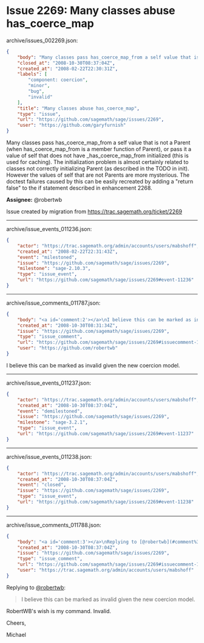 # Issue 2269: Many classes abuse has_coerce_map

archive/issues_002269.json:
```json
{
    "body": "Many classes pass has_coerce_map_from a self value that is not a Parent (when has_coerce_map_from is a member function of Parent), or pass it a value of self that does not have _has_coerce_map_from initialized (this is used for caching).  The initialization problem is almost certainly related to classes not correctly initializing Parent (as described in the TODO in init).  However the values of self that are not Parents are more mysterious.  The doctest failures caused by this can be easily recreated by adding a \"return false\" to the if statement described in enhancement 2268. \n\n**Assignee:** @robertwb\n\nIssue created by migration from https://trac.sagemath.org/ticket/2269\n\n",
    "closed_at": "2008-10-30T08:37:04Z",
    "created_at": "2008-02-22T22:30:31Z",
    "labels": [
        "component: coercion",
        "minor",
        "bug",
        "invalid"
    ],
    "title": "Many classes abuse has_coerce_map",
    "type": "issue",
    "url": "https://github.com/sagemath/sage/issues/2269",
    "user": "https://github.com/garyfurnish"
}
```
Many classes pass has_coerce_map_from a self value that is not a Parent (when has_coerce_map_from is a member function of Parent), or pass it a value of self that does not have _has_coerce_map_from initialized (this is used for caching).  The initialization problem is almost certainly related to classes not correctly initializing Parent (as described in the TODO in init).  However the values of self that are not Parents are more mysterious.  The doctest failures caused by this can be easily recreated by adding a "return false" to the if statement described in enhancement 2268. 

**Assignee:** @robertwb

Issue created by migration from https://trac.sagemath.org/ticket/2269





---

archive/issue_events_011236.json:
```json
{
    "actor": "https://trac.sagemath.org/admin/accounts/users/mabshoff",
    "created_at": "2008-02-22T22:31:43Z",
    "event": "milestoned",
    "issue": "https://github.com/sagemath/sage/issues/2269",
    "milestone": "sage-2.10.3",
    "type": "issue_event",
    "url": "https://github.com/sagemath/sage/issues/2269#event-11236"
}
```



---

archive/issue_comments_011787.json:
```json
{
    "body": "<a id='comment:2'></a>\nI believe this can be marked as invalid given the new coercion model.",
    "created_at": "2008-10-30T08:31:34Z",
    "issue": "https://github.com/sagemath/sage/issues/2269",
    "type": "issue_comment",
    "url": "https://github.com/sagemath/sage/issues/2269#issuecomment-11787",
    "user": "https://github.com/robertwb"
}
```

<a id='comment:2'></a>
I believe this can be marked as invalid given the new coercion model.



---

archive/issue_events_011237.json:
```json
{
    "actor": "https://trac.sagemath.org/admin/accounts/users/mabshoff",
    "created_at": "2008-10-30T08:37:04Z",
    "event": "demilestoned",
    "issue": "https://github.com/sagemath/sage/issues/2269",
    "milestone": "sage-3.2.1",
    "type": "issue_event",
    "url": "https://github.com/sagemath/sage/issues/2269#event-11237"
}
```



---

archive/issue_events_011238.json:
```json
{
    "actor": "https://trac.sagemath.org/admin/accounts/users/mabshoff",
    "created_at": "2008-10-30T08:37:04Z",
    "event": "closed",
    "issue": "https://github.com/sagemath/sage/issues/2269",
    "type": "issue_event",
    "url": "https://github.com/sagemath/sage/issues/2269#event-11238"
}
```



---

archive/issue_comments_011788.json:
```json
{
    "body": "<a id='comment:3'></a>\nReplying to [@robertwb](#comment%3A2):\n> I believe this can be marked as invalid given the new coercion model. \n\nRobertWB's wish is my command. Invalid.\n\nCheers,\n\nMichael",
    "created_at": "2008-10-30T08:37:04Z",
    "issue": "https://github.com/sagemath/sage/issues/2269",
    "type": "issue_comment",
    "url": "https://github.com/sagemath/sage/issues/2269#issuecomment-11788",
    "user": "https://trac.sagemath.org/admin/accounts/users/mabshoff"
}
```

<a id='comment:3'></a>
Replying to [@robertwb](#comment%3A2):
> I believe this can be marked as invalid given the new coercion model. 

RobertWB's wish is my command. Invalid.

Cheers,

Michael
